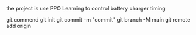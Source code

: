the project is use PPO Learning to control battery charger timing

git commend
git init
git commit -m "commit"
git branch -M main
git remote add origin

